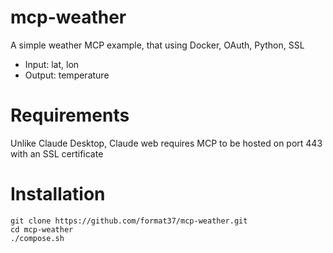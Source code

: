 # mcp-weather
A simple weather MCP example, that using Docker, OAuth, Python, SSL  
* Input: lat, lon
* Output: temperature
# Requirements
Unlike Claude Desktop, Claude web requires MCP to be hosted on port 443 with an SSL certificate
# Installation
```
git clone https://github.com/format37/mcp-weather.git
cd mcp-weather
./compose.sh
```